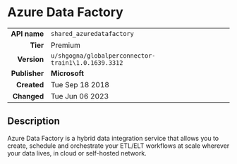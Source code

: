 # Azure Data Factory
| | |
|-:|-|
|**API name**|`shared_azuredatafactory`|
|**Tier**|Premium|
|**Version**|`u/shgogna/globalperconnector-train1\1.0.1639.3312`|
|**Publisher**|**Microsoft**|
|**Created**|Tue Sep 18 2018|
|**Changed**|Tue Jun 06 2023|

## Description
Azure Data Factory is a hybrid data integration service that allows you to create, schedule and orchestrate your ETL/ELT workflows at scale wherever your data lives, in cloud or self-hosted network.
